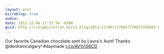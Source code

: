 ```yaml
---
layout: post
microblog: true
audio: 
date: 2012-12-06 17:37:54 -0500
guid: http://craigmcclellan.micro.blog/2012/12/06/t276817770023358465.html
---
```

Our favorite Canadian chocolate sent by Laura's Aunt! Thanks @deidraincalgary! #daymade [t.co/AVVnS6CD](http://t.co/AVVnS6CD)
